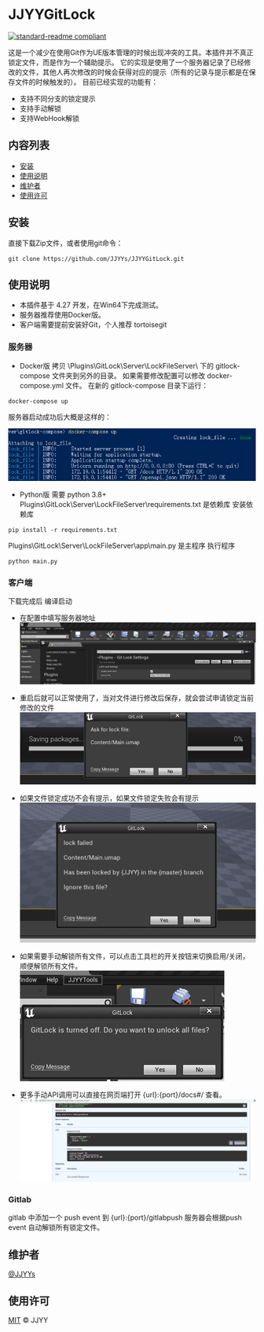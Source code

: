 # JJYYGitLock

[![standard-readme compliant](https://img.shields.io/badge/readme%20style-standard-brightgreen.svg?style=flat-square)](https://github.com/RichardLitt/standard-readme)

这是一个减少在使用Git作为UE版本管理的时候出现冲突的工具。本插件并不真正锁定文件，而是作为一个辅助提示。
它的实现是使用了一个服务器记录了已经修改的文件，其他人再次修改的时候会获得对应的提示（所有的记录与提示都是在保存文件的时候触发的）。
目前已经实现的功能有：
- 支持不同分支的锁定提示
- 支持手动解锁
- 支持WebHook解锁



## 内容列表

- [安装](#安装)
- [使用说明](#使用说明)
- [维护者](#维护者)
- [使用许可](#使用许可)

## 安装

直接下载Zip文件，或者使用git命令：

```
git clone https://github.com/JJYYs/JJYYGitLock.git
```

## 使用说明
- 本插件基于 4.27 开发，在Win64下完成测试。
- 服务器推荐使用Docker版。
- 客户端需要提前安装好Git，个人推荐 tortoisegit

### 服务器
- Docker版
拷贝 \Plugins\GitLock\Server\LockFileServer\ 下的 gitlock-compose 文件夹到另外的目录。
如果需要修改配置可以修改 docker-compose.yml 文件。
在新的 gitlock-compose 目录下运行：
```
docker-compose up
```
服务器启动成功后大概是这样的：

![](./Docs/Docker.png)

- Python版
需要 python 3.8+
Plugins\GitLock\Server\LockFileServer\requirements.txt 是依赖库
安装依赖库
```
pip install -r requirements.txt
```
Plugins\GitLock\Server\LockFileServer\app\main.py 是主程序
执行程序
```
python main.py
```

### 客户端
下载完成后 编译启动
- 在配置中填写服务器地址
![](./Docs/Setting.png)

- 重启后就可以正常使用了，当对文件进行修改后保存，就会尝试申请锁定当前修改的文件
![](./Docs/Lock.png)

- 如果文件锁定成功不会有提示，如果文件锁定失败会有提示
![](./Docs/LockFailed.png)

- 如果需要手动解锁所有文件，可以点击工具栏的开关按钮来切换启用/关闭，顺便解锁所有文件。
![](./Docs/Unlock.png)

- 更多手动API调用可以直接在网页端打开 {url}:{port}/docs#/ 查看。
![](./Docs/Web.png)

### Gitlab
gitlab 中添加一个 push event 到 {url}:{port}/gitlabpush 服务器会根据push event 自动解锁所有锁定文件。

## 维护者

[@JJYYs](https://github.com/JJYYs)

## 使用许可

[MIT](https://github.com/RichardLitt/standard-readme/blob/master/LICENSE) © JJYY
